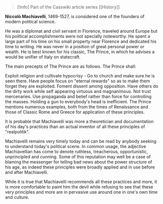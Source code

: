 
> [!info] Part of the Casswiki article series [[History]]

**Niccolò Machiavelli**, 1469-1527, is considered one of the founders of modern political science.

He was a diplomat and civil servant in Florence, traveled around Europe but his political accomplishments were not specially noteworthy. He spent a large part of his time on his small property near Florence and dedicated his time to writing. He was never in a position of great personal power or wealth. He is best known for his classic, The Prince, in which he advises a would be unifier of Italy on statecraft.

The main precepts of The Prince are as follows. The Prince shall:

Exploit religion and cultivate hypocrisy - Go to church and make sure he is seen there. Have people focus on "eternal rewards" so as to make them forget they are exploited.
Foment dissent among opposition.
Have others do the dirty work while self appearing virtuous and magnanimous.
Not trust mercenaries.
Use propaganda and belief rather than force for controlling the masses. Holding a gun to everybody's head is inefficient.
The Prince mentions numerous examples, both from the times of Renaissance and those of Classic Rome and Greece for application of these principles.

It is probable that Machiavelli was more a theoretician and documentation of his day's practices than an actual inventor of all these principles of "realpolitik".

Machiavelli remains very timely today and can be read by anybody seeking to understand today's political scene. In common usage, the adjective Machiavellian has come to denote ruthless, treacherous, opportunistic, unprincipled and cunning. Some of this reputation may well be a case of blaming the messenger for telling bad news about the power structure of his age, as indeed these principles were broadly applied and in use before and after Machiavelli.

While it is true that Machiavelli recommends all these practices and more, it is more comfortable to paint him the devil while refusing to see that these very principles and more are in pervasive use around one in one's own time and culture.